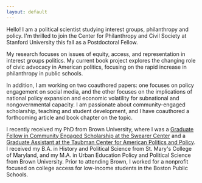 ```yaml
---
layout: default
---
```


Hello! I am a political scientist studying interest groups, philanthropy and policy. I'm thrilled to join the Center for Philanthropy and Civil Society at Stanford University this fall as a Postdoctoral Fellow.

My research focuses on issues of equity, access, and representation in interest groups politics.  My current book project explores the changing role of civic advocacy in American politics, focusing on the rapid increase in philanthropy in public schools. 

In addition, I am working on two coauthored papers: one focuses on policy engagement on social media, and the other focuses on the implications of national policy expansion and economic volatility for subnational and nongovernmental capacity. I am passionate about community-engaged scholarship, teaching and student development, and I have coauthored a forthcoming article and book chapter on the topic.

I recently received my PhD from Brown University, where I was a [Graduate Fellow in Community Engaged Scholarship at the Swearer Center](https://www.brown.edu/academics/college/swearer/people/graduate-fellows-assistants/cadence-willse) and a [Graduate Assistant at the Taubman Center for American Politics and Policy](https://watson.brown.edu/taubman/people/cadence-willse). I received my B.A. in History and Political Science from St. Mary's College of Maryland, and my M.A. in Urban Education Policy and Political Science from Brown University.  Prior to attending Brown, I worked for a nonprofit focused on college access for low-income students in the Boston Public Schools. 

